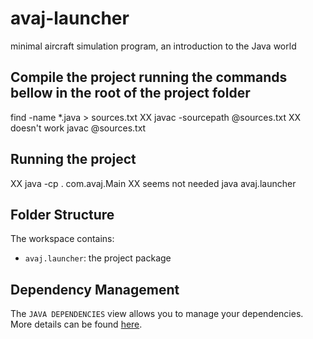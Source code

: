 # avaj-launcher
minimal aircraft simulation program, an introduction to the Java world

## Compile the project running the commands bellow in the root of the project folder

find -name *.java > sources.txt
XX javac -sourcepath @sources.txt XX doesn't work
javac @sources.txt

## Running the project

XX java -cp . com.avaj.Main XX seems not needed
java avaj.launcher

## Folder Structure

The workspace contains:

- `avaj.launcher`: the project package

## Dependency Management

The `JAVA DEPENDENCIES` view allows you to manage your dependencies. More details can be found [here](https://github.com/microsoft/vscode-java-pack/blob/master/release-notes/v0.9.0.md#work-with-jar-files-directly).
